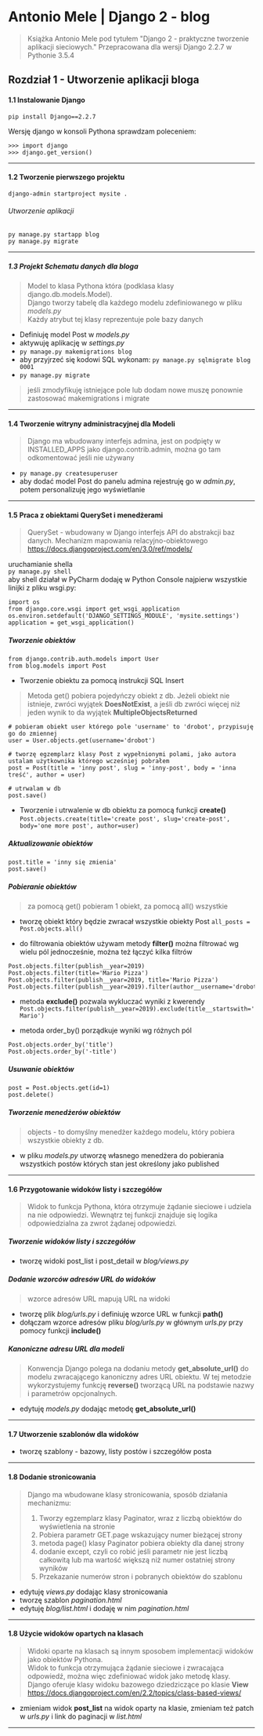 # Antonio Mele | Django 2 - blog
> Książka Antonio Mele pod tytułem "Django 2 - praktyczne tworzenie aplikacji sieciowych."
> Przepracowana dla wersji Django 2.2.7 w Pythonie 3.5.4


## Rozdział 1 - Utworzenie aplikacji bloga

#### 1.1 Instalowanie Django 
```pip install Django==2.2.7```

Wersję django w konsoli Pythona sprawdzam poleceniem:

```
>>> import django
>>> django.get_version()
```

<hr>

#### 1.2 Tworzenie pierwszego projektu
`django-admin startproject mysite .`

###### Utworzenie aplikacji
```
py manage.py startapp blog
py manage.py migrate
```

<hr>

##### 1.3 Projekt Schematu danych dla bloga
> Model to klasa Pythona która (podklasa klasy django.db.models.Model).  
> Django tworzy tabelę dla każdego modelu zdefiniowanego w pliku _models.py_  
> Każdy atrybut tej klasy reprezentuje pole bazy danych  
- Definiuję model Post w _models.py_ 
- aktywuję aplikację w _settings.py_
- `py manage.py makemigrations blog`
- aby przyjrzeć się kodowi SQL wykonam: `py manage.py sqlmigrate blog 0001`
- `py manage.py migrate`

> jeśli zmodyfikuję istniejące pole lub dodam nowe muszę ponownie zastosować makemigrations i migrate

<hr>

#### 1.4 Tworzenie witryny administracyjnej dla Modeli
> Django ma wbudowany interfejs admina, jest on podpięty w INSTALLED_APPS jako django.contrib.admin, można go tam odkomentować jeśli nie używany

- `py manage.py createsuperuser`
- aby dodać model Post do panelu admina rejestruję go w _admin.py_, potem personalizuję jego wyświetlanie

<hr>

#### 1.5 Praca z obiektami QuerySet i menedżerami

> QuerySet - wbudowany w Django interfejs API do abstrakcji baz danych. Mechanizm mapowania relacyjno-obiektowego  
> https://docs.djangoproject.com/en/3.0/ref/models/

uruchamianie shella  
`py manage.py shell`  
aby shell działał w PyCharm dodaję w Python Console najpierw wszystkie linijki z pliku wsgi.py:
```
import os
from django.core.wsgi import get_wsgi_application
os.environ.setdefault('DJANGO_SETTINGS_MODULE', 'mysite.settings')
application = get_wsgi_application()
```

##### Tworzenie obiektów
```
from django.contrib.auth.models import User
from blog.models import Post
```

- Tworzenie obiektu za pomocą instrukcji SQL Insert
> Metoda get() pobiera pojedyńczy obiekt z db. Jeżeli obiekt nie istnieje, zwróci wyjątek **DoesNotExist**,
>a jeśli db zwróci więcej niż jeden wynik to da wyjątek **MultipleObjectsReturned**

```
# pobieram obiekt user którego pole 'username' to 'drobot', przypisuję go do zmiennej
user = User.objects.get(username='drobot')

# tworzę egzemplarz klasy Post z wypełnionymi polami, jako autora ustalam użytkownika którego wcześniej pobrałem  
post = Post(title = 'inny post', slug = 'inny-post', body = 'inna treść', author = user)

# utrwalam w db
post.save()
```

- Tworzenie i utrwalenie w db obiektu za pomocą funkcji **create()**  
`Post.objects.create(title='create post', slug='create-post', body='one more post', author=user)`

##### Aktualizowanie obiektów
```
post.title = 'inny się zmienia'
post.save()
```

##### Pobieranie obiektów
> za pomocą get() pobieram 1 obiekt, za pomocą all() wszystkie
- tworzę obiekt który będzie zwracał wszystkie obiekty Post
`all_posts = Post.objects.all()`

- do filtrowania obiektów używam metody **filter()** można filtrować wg wielu pól jednocześnie, można też łączyć kilka filtrów
```
Post.objects.filter(publish__year=2019)
Post.objects.filter(title='Mario Pizza')
Post.objects.filter(publish__year=2019, title='Mario Pizza')
Post.objects.filter(publish__year=2019).filter(author__username='drobot')
```

- metoda **exclude()** pozwala wykluczać wyniki z kwerendy
`Post.objects.filter(publish__year=2019).exclude(title__startswith='Mario')`

- metoda order_by() porządkuje wyniki wg różnych pól
```
Post.objects.order_by('title')
Post.objects.order_by('-title')
```
 
 ##### Usuwanie obiektów
 ```
post = Post.objects.get(id=1)
post.delete()
```

 ##### Tworzenie menedżerów obiektów
 
 > objects - to domyślny menedżer każdego modelu, który pobiera wszystkie obiekty z db.
 - w pliku _models.py_ utworzę własnego menedżera do pobierania wszystkich postów których stan jest określony jako published

<hr>

#### 1.6 Przygotowanie widoków listy i szczegółów
> Widok to funkcja Pythona, która otrzymuje żądanie sieciowe i udziela na nie odpowiedzi.
>Wewnątrz tej funkcji znajduje się logika odpowiedzialna za zwrot żądanej odpowiedzi.
 
##### Tworzenie widoków listy i szczegółów
 - tworzę widoki post_list i post_detail w _blog/views.py_

##### Dodanie wzorców adresów URL do widoków
> wzorce adresów URL mapują URL na widoki
- tworzę plik _blog/urls.py_ i definiuję wzorce URL w funkcji **path()**
- dołączam wzorce adresów pliku _blog/urls.py_ w głównym _urls.py_ przy pomocy funkcji **include()**

##### Kanoniczne adresu URL dla modeli
> Konwencja Django polega na dodaniu metody **get_absolute_url()** do modelu zwracającego kanoniczny adres URL obiektu.
> W tej metodzie wykorzystujemy funkcję **reverse()** tworzącą URL na podstawie nazwy i parametrów opcjonalnych.

- edytuję _models.py_ dodając metodę **get_absolute_url()**

<hr>

#### 1.7 Utworzenie szablonów dla widoków
- tworzę szablony - bazowy, listy postów i szczegółów posta

<hr>

#### 1.8 Dodanie stronicowania
> Django ma wbudowane klasy stronicowania, sposób działania mechanizmu:
> 1. Tworzy egzemplarz klasy Paginator, wraz z liczbą obiektów do wyświetlenia na stronie  
> 2. Pobiera parametr GET.page wskazujący numer bieżącej strony  
> 3. metoda page() klasy Paginator pobiera obiekty dla danej strony  
> 4. dodanie except, czyli co robić jeśli parametr nie jest liczbą całkowitą lub ma wartość większą niż numer ostatniej strony wyników  
> 5. Przekazanie numerów stron i pobranych obiektów do szablonu

- edytuję _views.py_ dodając klasy stronicowania
- tworzę szablon _pagination.html_
- edytuję _blog/list.html_ i dodaję w nim _pagination.html_

<hr>

#### 1.8 Użycie widoków opartych na klasach
> Widoki oparte na klasach są innym sposobem implementacji widoków jako obiektów Pythona.  
> Widok to funkcja otrzymująca żądanie sieciowe i zwracająca odpowiedź, można więc zdefiniować widok jako metodę klasy.  
> Django oferuje klasy widoku bazowego dziedziczące po klasie **View**  
> https://docs.djangoproject.com/en/2.2/topics/class-based-views/

- zmieniam widok **post_list** na widok oparty na klasie, zmieniam też patch w _urls.py_ i link do paginacji w _list.html_

<hr>


